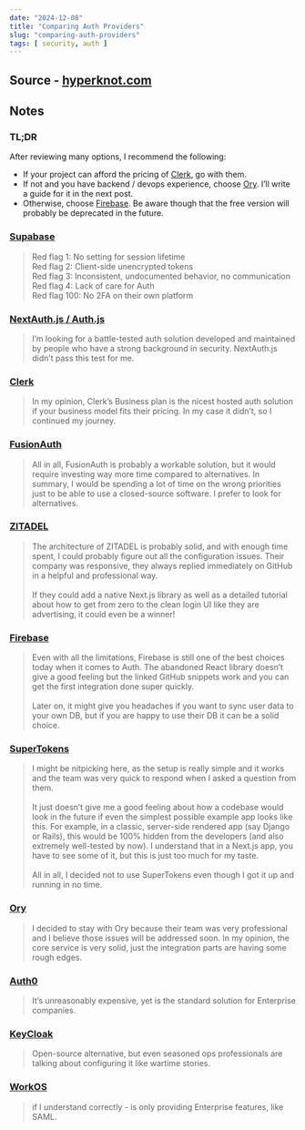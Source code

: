 ```yaml
---
date: "2024-12-08"
title: "Comparing Auth Providers"
slug: "comparing-auth-providers"
tags: [ security, auth ]
---
```




## Source - [hyperknot.com][1]

## Notes

### TL;DR

After reviewing many options, I recommend the following:
* If your project can afford the pricing of [Clerk][4], go with them.
* If not and you have backend / devops experience, choose [Ory][9]. I’ll write a guide for it in the next post.
* Otherwise, choose [Firebase][7]. Be aware though that the free version will probably be deprecated in the future.

### [Supabase][2]
> Red flag 1: No setting for session lifetime<br/>
> Red flag 2: Client-side unencrypted tokens<br/>
> Red flag 3: Inconsistent, undocumented behavior, no communication<br/>
> Red flag 4: Lack of care for Auth<br/>
> Red flag 100: No 2FA on their own platform<br/>

### [NextAuth.js / Auth.js][3]
> I’m looking for a battle-tested auth solution developed and maintained by people who have a strong background in security. NextAuth.js didn’t pass this test for me.

### [Clerk][4]
> In my opinion, Clerk’s Business plan is the nicest hosted auth solution if your business model fits their pricing. In my case it didn’t, so I continued my journey.

### [FusionAuth][5]
> All in all, FusionAuth is probably a workable solution, but it would require investing way more time compared to alternatives. In summary, I would be spending a lot of time on the wrong priorities just to be able to use a closed-source software. I prefer to look for alternatives.

### [ZITADEL][6]
> The architecture of ZITADEL is probably solid, and with enough time spent, I could probably figure out all the configuration issues. Their company was responsive, they always replied immediately on GitHub in a helpful and professional way.<br/><br/>
> If they could add a native Next.js library as well as a detailed tutorial about how to get from zero to the clean login UI like they are advertising, it could even be a winner!

### [Firebase][7]
> Even with all the limitations, Firebase is still one of the best choices today when it comes to Auth. The abandoned React library doesn’t give a good feeling but the linked GitHub snippets work and you can get the first integration done super quickly.<br/><br/>
> Later on, it might give you headaches if you want to sync user data to your own DB, but if you are happy to use their DB it can be a solid choice.

### [SuperTokens][8]
> I might be nitpicking here, as the setup is really simple and it works and the team was very quick to respond when I asked a question from them.<br/><br/>
> It just doesn’t give me a good feeling about how a codebase would look in the future if even the simplest possible example app looks like this. For example, in a classic, server-side rendered app (say Django or Rails), this would be 100% hidden from the developers (and also extremely well-tested by now). I understand that in a Next.js app, you have to see some of it, but this is just too much for my taste.<br/><br/>
> All in all, I decided not to use SuperTokens even though I got it up and running in no time.

### [Ory][9]
> I decided to stay with Ory because their team was very professional and I believe those issues will be addressed soon. In my opinion, the core service is very solid, just the integration parts are having some rough edges.

### [Auth0][10]
> It’s unreasonably expensive, yet is the standard solution for Enterprise companies.

### [KeyCloak][11]
> Open-source alternative, but even seasoned ops professionals are talking about configuring it like wartime stories.

### [WorkOS][12]
> if I understand correctly - is only providing Enterprise features, like SAML.



  [1]: https://blog.hyperknot.com/p/comparing-auth-providers
  [2]: https://supabase.com/
  [3]: https://github.com/nextauthjs/next-auth
  [4]: https://clerk.dev/
  [5]: https://fusionauth.io/
  [6]: https://zitadel.com/
  [7]: https://firebase.google.com/
  [8]: https://supertokens.com/
  [9]: https://www.ory.sh/
  [10]: https://auth0.com/
  [11]: /saves/website-keycloak
  [12]: https://workos.com/
